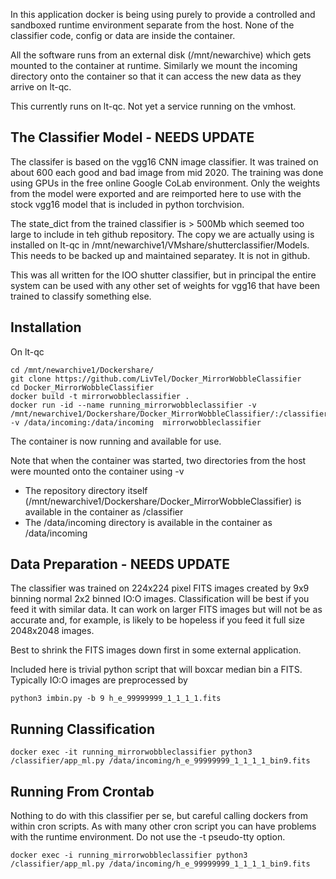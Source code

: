 In this application docker is being using purely to provide a controlled and sandboxed
runtime environment separate from the host. None of the classifier code, config
or data are inside the container. 

All the software runs from an external disk (/mnt/newarchive) 
which gets mounted to the container at runtime. Similarly we mount the incoming directory onto
the container so that it can access the new data as they arrive on lt-qc.

This currently runs on lt-qc. Not yet a service running on the vmhost.

The Classifier Model - NEEDS UPDATE
--------------------
The classifer is based on the vgg16 CNN image classifier. It was trained on about 600 each good and bad image
from mid 2020. The training was done using GPUs in the free online Google CoLab environment. Only the weights 
from the model were exported and are reimported here to use with the stock vgg16 model that is included in
python torchvision. 

The state_dict from the trained classifier is > 500Mb which seemed too large to include in teh github
repository. The copy we are actually using is installed on lt-qc in /mnt/newarchive1/VMshare/shutterclassifier/Models.
This needs to be backed up and maintained separatey. It is not in github.

This was all written for the IOO shutter classifier, but in principal the entire system can be used with
any other set of weights for vgg16 that have been trained to classify something else.


Installation
------------
On lt-qc
```shell
cd /mnt/newarchive1/Dockershare/
git clone https://github.com/LivTel/Docker_MirrorWobbleClassifier
cd Docker_MirrorWobbleClassifier
docker build -t mirrorwobbleclassifier .
docker run -id --name running_mirrorwobbleclassifier -v /mnt/newarchive1/Dockershare/Docker_MirrorWobbleClassifier/:/classifier/ -v /data/incoming:/data/incoming  mirrorwobbleclassifier
```
The container is now running and available for use.

Note that when the container was started, two directories from the host were mounted onto the container using -v
* The repository directory itself (/mnt/newarchive1/Dockershare/Docker_MirrorWobbleClassifier) is available in the container as /classifier
* The /data/incoming directory is available in the container as /data/incoming

Data Preparation - NEEDS UPDATE
----------------

The classifier was trained on 224x224 pixel FITS images created by 9x9 binning normal 2x2 binned IO:O images. 
Classification will be best if you feed it with similar data. It can work on larger FITS images but will not
be as accurate and, for example, is likely to be hopeless if you feed it full size 2048x2048 images.

Best to shrink the FITS images down first in some external application.

Included here is trivial python script that will boxcar median bin a FITS. Typically IO:O images are preprocessed by
```shell
python3 imbin.py -b 9 h_e_99999999_1_1_1_1.fits
```

Running Classification
----------------------
```shell
docker exec -it running_mirrorwobbleclassifier python3 /classifier/app_ml.py /data/incoming/h_e_99999999_1_1_1_1_bin9.fits
```

Running From Crontab
--------------------
Nothing to do with this classifier per se, but careful calling dockers from within cron scripts. As with many other
cron script you can have problems with the runtime environment. Do not use the -t pseudo-tty option. 
```shell
docker exec -i running_mirrorwobbleclassifier python3 /classifier/app_ml.py /data/incoming/h_e_99999999_1_1_1_1_bin9.fits
```
